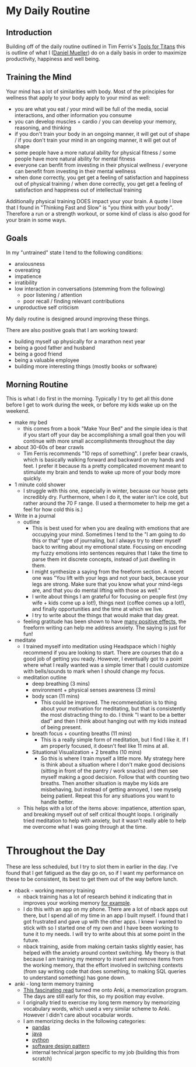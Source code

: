 # My Daily Routine

## Introduction

Building off of the daily routine outlined in Tim Ferris's [Tools for Titans](https://www.amazon.com/Tools-Titans-Billionaires-World-Class-Performers/dp/1328683788/) this is outline of what I ([Daniel Mueller](https://twitter.com/dmueller39)) do on a daily basis in order to maximize productivity, happiness and well being.

## Training the Mind

Your mind has a lot of similarities with body. Most of the principles for wellness that apply to your body apply to your mind as well:
- you are what you eat / your mind will be full of the media, social interactions, and other information you consume
- you can develop muscles + cardio / you can develop your memory, reasoning, and thinking
- if you don't train your body in an ongoing manner, it will get out of shape / if you don't train your mind in an ongoing manner, it will get out of shape
- some people have a more natural ability for physical fitness / some people have more natural ability for mental fitness
- everyone can benfit from investing in their physical wellness / everyone can benefit from investing in their mental wellness
- when done correctly, you get get a feeling of satisfaction and happiness out of physical training / when done correctly, you get get a feeling of satisfaction and happiness out of intellectual training

Additionally physical training DOES impact your your brain. A quote I love that I found in "Thinking Fast and Slow" is "you think with your body". Therefore a run or a strength workout, or some kind of class is also good for your brain in some ways.

## Goals

In my "untrained" state I tend to the following conditions:
- anxiousness
- overeating
- impatience
- irratibility
- low interaction in conversations (stemming from the following)
  - poor listening / attention
  - poor recall / finding relevant contributions
- unproductive self criticism

My daily routine is designed around improving these things.

There are also positive goals that I am working toward:
- building myself up physically for a marathon next year
- being a good father and husband
- being a good friend
- being a valuable employee
- building more interesting things (mostly books or software)

## Morning Routine 

This is what I do first in the morning. Typically I try to get all this done before I get to work during the week, or before my kids wake up on the weekend.

- make my bed
  - this comes from a book "Make Your Bed" and the simple idea is that if you start off your day be accomplishing a small goal then you will continue with more small accomplishments throughout the day
- about 30-60s of bear crawls
  - Tim Ferris recommends "10 reps of something". I prefer bear crawls, which is basically walking forward and backward on my hands and feet. I prefer it because its a pretty complicated movement meant to stimulate my brain and tends to wake up more of your body more quickly.
- 1 minute cold shower
  - I struggle with this one, especially in winter, because our house gets incredibly dry. Furthermore, when I do it, the water isn't ice cold, but rather around the 70 F range. (I used a thermometer to help me get a feel for how cold this is.)
- Write in a journal
  - outline
    - This is best used for when you are dealing with emotions that are occupying your mind. Sometimes I tend to the "I am going to do this or that" type of journaling, but I always try to steer myself back to writing about my emotional state. Focusing on encoding my fuzzy emotions into sentences requires that I take the time to parse them int discrete concepts, instead of just dwelling in them.
    - I might synthesize a saying from the freeform section. A recent one was "You lift with your legs and not your back, because your legs are strong. Make sure that you know what your mind-legs are, and that you do mental lifting with those as well."
    - I write about things I am grateful for focusing on people first (my wife + kids come up a lot!),  things next (coffee comes up a lot!), and finally opportunities and the time at which we live.
    - I try to write about the things that would make that day great.
  - feeling gratitude has been shown to have [many positive effects](https://www.youtube.com/watch?v=WPPPFqsECz0&t=324s), the freeform writing can help me address anxiety. The saying is just for fun!
- meditate
  - I trained myself into meditation using Headspace which I highly recommend if you are looking to start. There are courses that do a good job of getting you ready. However, I eventually got to a point where what I really wanted was a simple timer that I could customize with bells/sounds to mark when I should change my focus.
  - meditation outline
    - deep breathing (3 mins)
    - environment + physical senses awareness (3 mins)
    - body scan (11 mins)
      - This could be improved. The recommendation is to thing about your motivation for meditating, but that is consistently the most distracting thing to do. I think "I want to be a better dad" and then I think about hanging out with my kids instead of being present.
    - breath focus + counting breaths (11 mins)
      - This is a really simple form of meditation, but I find I like it. If I am properly focused, it doesn't feel like 11 mins at all.
    - Situational Visualization + 2 breaths (10 mins)
      - So this is where I train myself a little more. My strategy here is think about a situation where I don't make good decisions (sitting in front of the pantry / work snacks) and then see myself making a good decision. Follow that with counting two breaths. Then another situation is maybe my kids are misbehaving, but instead of getting annoyed, I see myselg being patient. Repeat this for any situations you want to handle better.
  - This helps with a lot of the items above: impatience, attention span, and breaking myself out of self critical thought loops. I originally tried meditation to help with anxiety, but it wasn't really able to help me overcome what I was going through at the time.
  
# Throughout the Day

These are less scheduled, but I try to slot them in earlier in the day. I've found that I get fatigued as the day go on, so if I want my performance on these to be consistent, its best to get them out of the way before lunch.

- nback - working memory training
  - nback training has a lot of research behind it indicating that in improves your working memory [for example](https://www.ncbi.nlm.nih.gov/pubmed/30006860). 
  - I do this with an app on my phone. There are a lot of nback apps out there, but I spend all of my time in an app I built myself. I found that I got frustrated and gave up with the other apps. I knew I wanted to stick with so I started one of my own and I have been working to tune it to my needs. I will try to write about this at some point in the future.
  - nback training, aside from making certain tasks slightly easier, has helped with the anxiety around context switching. My theory is that because I am training my memory to insert and remove items from the working memory, that the effort involved in switching contexts (from say writing code that does something, to making SQL queries to understand something) has gone down.
- anki - long term memory training
  - [This fascinating read](https://numinous.productions/ttft/) turned me onto Anki, a memorization program. The days are still early for this, so my position may evolve.
  - I originally tried to exercise my long term memory by memorizing vocabulary words, which used a very similar scheme to Anki. However I didn't care about vocabular words.
  - I am memorizing decks in the following categories:
    - [pandas](https://ankiweb.net/shared/info/1409968244)
    - [java](https://ankiweb.net/shared/info/853812480)
    - [python](https://ankiweb.net/shared/info/51975584)
    - [software design pattern](https://ankiweb.net/shared/info/701549605)
    - internal technical jargon specific to my job (building this from scratch)

